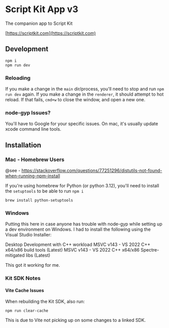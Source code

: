 # Script Kit App v3

The companion app to Script Kit

[https://scriptkit.com](https://scriptkit.com)

## Development

```
npm i
npm run dev
```

### Reloading

If you make a change in the `main` dir/process, you'll need to stop and run `npm run dev` again.
If you make a change in the `renderer`, it should attempt to hot reload. If that fails, `cmd+w` to close the window, and open a new one.


### node-gyp Issues?

You'll have to Google for your specific issues. On mac, it's usually update xcode command line tools.


## Installation

### Mac - Homebrew Users

@see - https://stackoverflow.com/questions/77251296/distutils-not-found-when-running-npm-install

If you're using homebrew for Python (or python 3.12), you'll need to install the `setuptools` to be able to run `npm i`

```
brew install python-setuptools
```

### Windows
Putting this here in case anyone has trouble with node-gyp while setting up a dev environment on Windows. I had to install the following using the Visual Studio Installer:

Desktop Development with C++ workload
MSVC v143 - VS 2022 C++ x64/x86 build tools (Latest)
MSVC v143 - VS 2022 C++ x64/x86 Spectre-mitigated libs (Latest)

This got it working for me.


### Kit SDK Notes

#### Vite Cache Issues

When rebuilding the Kit SDK, also run:

```
npm run clear-cache
```

This is due to Vite not picking up on some changes to a linked SDK.

